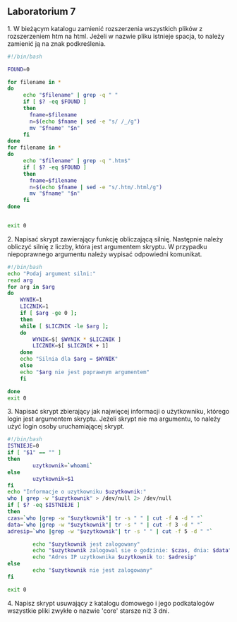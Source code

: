 ## Laboratorium 7

1\. W bieżącym katalogu zamienić rozszerzenia wszystkich plików z rozszerzeniem htm na html. Jeżeli w nazwie pliku istnieje spacja, to należy zamienić ją na znak podkreślenia.

```sh
#!/bin/bash

FOUND=0

for filename in *
do
     echo "$filename" | grep -q " "
     if [ $? -eq $FOUND ]
     then
       fname=$filename
       n=$(echo $fname | sed -e "s/ /_/g")
       mv "$fname" "$n"
     fi
done
for filename in *
do
     echo "$filename" | grep -q ".htm$"
     if [ $? -eq $FOUND ]
     then
       fname=$filename
       n=$(echo $fname | sed -e "s/.htm/.html/g")
       mv "$fname" "$n"
     fi
done


exit 0
```

2\. Napisać skrypt zawierający funkcję obliczającą silnię. Następnie należy obliczyć silnię z liczby, która jest argumentem skryptu. W przypadku niepoprawnego argumentu należy wypisać odpowiedni komunikat.

```sh
#!/bin/bash
echo "Podaj argument silni:"
read arg
for arg in $arg
do
    WYNIK=1
    LICZNIK=1
    if [ $arg -ge 0 ];
    then
    while [ $LICZNIK -le $arg ]; 
    do
        WYNIK=$[ $WYNIK * $LICZNIK ]
        LICZNIK=$[ $LICZNIK + 1]
    done
    echo "Silnia dla $arg = $WYNIK"
    else
    echo "$arg nie jest poprawnym argumentem"
    fi

done
exit 0 
```

3\. Napisać skrypt zbierający jak najwięcej informacji o użytkowniku, którego login jest argumentem skryptu. Jeżeli skrypt nie ma argumentu, to należy użyć login osoby uruchamiającej skrypt.

```sh
#!/bin/bash
ISTNIEJE=0
if [ "$1" == "" ]
then
        uzytkownik=`whoami`
else
        uzytkownik=$1
fi
echo "Informacje o uzytkowniku $uzytkownik:"
who | grep -w "$uzytkownik" > /dev/null 2> /dev/null
if [ $? -eq $ISTNIEJE ]
then
czas=`who |grep -w "$uzytkownik"| tr -s " " | cut -f 4 -d " "`
data=`who |grep -w "$uzytkownik"| tr -s " " | cut -f 3 -d " "`
adresip=`who |grep -w "$uzytkownik"| tr -s " " | cut -f 5 -d " "`

        echo "$uzytkownik jest zalogowany"
        echo "$uzytkownik zalogowal sie o godzinie: $czas, dnia: $data"
        echo "Adres IP uzytkownika $uzytkownik to: $adresip"
else
        echo "$uzytkownik nie jest zalogowany"
fi

exit 0
```

4\. Napisz skrypt usuwający z katalogu domowego i jego podkatalogów wszystkie pliki zwykłe o nazwie 'core' starsze niż 3 dni.

